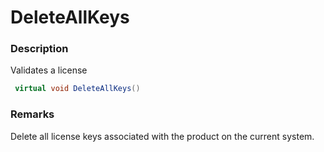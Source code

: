 # DeleteAllKeys

### Description

Validates a license

```c#
 virtual void DeleteAllKeys()
```

### Remarks

Delete all license keys associated with the product on the current system.
